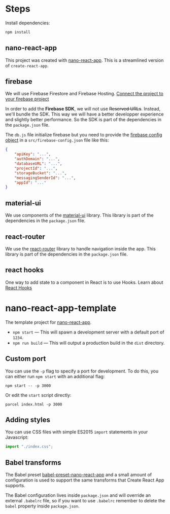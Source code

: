 # Steps

Install dependencies:
```bash
npm install
```

## nano-react-app

This project was created with [nano-react-app](https://github.com/adrianmcli/nano-react-app). This is a streamlined version of `create-react-app`.

## firebase

We will use Firebase Firestore and Firebase Hosting. [Connect the project to your firebase project](https://firebase.google.com/docs/web/setup)

In order to add the **Firebase SDK**, we will not use ~~Reserved URLs~~. Instead, we'll bundle the SDK. This way we will have a better developper experience and slightly better performance. So the SDK is part of the dependencies in the `package.json` file.


The `db.js` file initialize firebase but you need to provide the [firebase config object](https://support.google.com/firebase/answer/7015592) in a `src/firebase-config.json` file like this:
```json
{
    "apiKey": "...",
    "authDomain": "...",
    "databaseURL": "...",
    "projectId": "...",
    "storageBucket": "...",
    "messagingSenderId": "...",
    "appId": "..."
}
```

## material-ui
We use components of the [material-ui](https://material-ui.com/) library. This library is part of the dependencies in the `package.json` file.

## react-router
We use the [react-router](https://reacttraining.com/react-router/web/guides/quick-start) library to handle navigation inside the app. This library is part of the dependencies in the `package.json` file.

## react hooks
One way to add state to a component in React is to use Hooks. Learn about [React Hooks](https://reactjs.org/docs/hooks-overview.html)

# nano-react-app-template

The template project for [nano-react-app](https://github.com/adrianmcli/nano-react-app).

- `npm start` — This will spawn a development server with a default port of `1234`.
- `npm run build` — This will output a production build in the `dist` directory.

## Custom port

You can use the `-p` flag to specify a port for development. To do this, you can either run `npm start` with an additional flag:

```
npm start -- -p 3000
```

Or edit the `start` script directly:

```
parcel index.html -p 3000
```

## Adding styles

You can use CSS files with simple ES2015 `import` statements in your Javascript:

```js
import "./index.css";
```

## Babel transforms

The Babel preset [babel-preset-nano-react-app](https://github.com/adrianmcli/babel-preset-nano-react-app) and a small amount of configuration is used to support the same transforms that Create React App supports.

The Babel configuration lives inside `package.json` and will override an external `.babelrc` file, so if you want to use `.babelrc` remember to delete the `babel` property inside `package.json`.
